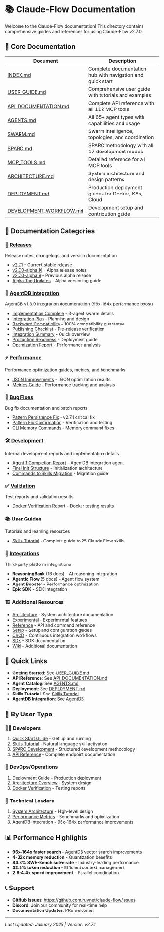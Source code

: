 # 📚 Claude-Flow Documentation

Welcome to the Claude-Flow documentation! This directory contains comprehensive guides and references for using Claude-Flow v2.7.0.

## 📖 Core Documentation

| Document | Description |
|----------|-------------|
| [INDEX.md](INDEX.md) | Complete documentation hub with navigation and quick start |
| [USER_GUIDE.md](USER_GUIDE.md) | Comprehensive user guide with tutorials and examples |
| [API_DOCUMENTATION.md](API_DOCUMENTATION.md) | Complete API reference with all 112 MCP tools |
| [AGENTS.md](AGENTS.md) | All 65+ agent types with capabilities and usage |
| [SWARM.md](SWARM.md) | Swarm intelligence, topologies, and coordination |
| [SPARC.md](SPARC.md) | SPARC methodology with all 17 development modes |
| [MCP_TOOLS.md](MCP_TOOLS.md) | Detailed reference for all MCP tools |
| [ARCHITECTURE.md](ARCHITECTURE.md) | System architecture and design patterns |
| [DEPLOYMENT.md](DEPLOYMENT.md) | Production deployment guides for Docker, K8s, Cloud |
| [DEVELOPMENT_WORKFLOW.md](DEVELOPMENT_WORKFLOW.md) | Development setup and contribution guide |

## 📁 Documentation Categories

### 🚀 [Releases](./releases/)
Release notes, changelogs, and version documentation
- [v2.7.1](./releases/v2.7.1/) - Current stable release
- [v2.7.0-alpha.10](./releases/v2.7.0-alpha.10/) - Alpha release notes
- [v2.7.0-alpha.9](./releases/v2.7.0-alpha.9/) - Previous alpha release
- [Alpha Tag Updates](./releases/ALPHA_TAG_UPDATE.md) - Alpha versioning guide

### 🧠 [AgentDB Integration](./agentdb/)
AgentDB v1.3.9 integration documentation (96x-164x performance boost)
- [Implementation Complete](./agentdb/SWARM_IMPLEMENTATION_COMPLETE.md) - 3-agent swarm details
- [Integration Plan](./agentdb/AGENTDB_INTEGRATION_PLAN.md) - Planning and design
- [Backward Compatibility](./agentdb/BACKWARD_COMPATIBILITY_GUARANTEE.md) - 100% compatibility guarantee
- [Publishing Checklist](./agentdb/PUBLISHING_CHECKLIST.md) - Pre-release verification
- [Integration Summary](./agentdb/agentdb-integration-summary.md) - Quick overview
- [Production Readiness](./agentdb/PRODUCTION_READINESS.md) - Deployment guide
- [Optimization Report](./agentdb/OPTIMIZATION_REPORT.md) - Performance analysis

### ⚡ [Performance](./performance/)
Performance optimization guides, metrics, and benchmarks
- [JSON Improvements](./performance/PERFORMANCE-JSON-IMPROVEMENTS.md) - JSON optimization results
- [Metrics Guide](./performance/PERFORMANCE-METRICS-GUIDE.md) - Performance tracking and analysis

### 🔧 [Bug Fixes](./fixes/)
Bug fix documentation and patch reports
- [Pattern Persistence Fix](./fixes/PATTERN_PERSISTENCE_FIX.md) - v2.7.1 critical fix
- [Pattern Fix Confirmation](./fixes/PATTERN_FIX_CONFIRMATION.md) - Verification and testing
- [CLI Memory Commands](./fixes/CLI-MEMORY-COMMANDS-WORKING.md) - Memory command fixes

### 🛠️ [Development](./development/)
Internal development reports and implementation details
- [Agent 1 Completion Report](./development/AGENT1_COMPLETION_REPORT.md) - AgentDB integration agent
- [Final Init Structure](./development/FINAL_INIT_STRUCTURE.md) - Initialization architecture
- [Commands to Skills Migration](./development/COMMANDS_TO_SKILLS_MIGRATION.md) - Migration guide

### ✅ [Validation](./validation/)
Test reports and validation results
- [Docker Verification Report](./validation/DOCKER_VERIFICATION_REPORT.md) - Docker testing results

### 📚 [User Guides](./guides/)
Tutorials and learning resources
- [Skills Tutorial](./guides/skills-tutorial.md) - Complete guide to 25 Claude Flow skills

### 🔌 [Integrations](./integrations/)
Third-party platform integrations
- **ReasoningBank** (16 docs) - AI reasoning integration
- **Agentic Flow** (5 docs) - Agent flow system
- **Agent Booster** - Performance optimization
- **Epic SDK** - SDK integration

### 🏗️ Additional Resources
- [Architecture](./architecture/) - System architecture documentation
- [Experimental](./experimental/) - Experimental features
- [Reference](./reference/) - API and command reference
- [Setup](./setup/) - Setup and configuration guides
- [CI/CD](./ci-cd/) - Continuous integration workflows
- [SDK](./sdk/) - SDK documentation
- [Wiki](./wiki/) - Additional documentation

## 🚀 Quick Links

- **Getting Started**: See [USER_GUIDE.md](USER_GUIDE.md#getting-started)
- **API Reference**: See [API_DOCUMENTATION.md](API_DOCUMENTATION.md)
- **Agent Catalog**: See [AGENTS.md](AGENTS.md)
- **Deployment**: See [DEPLOYMENT.md](DEPLOYMENT.md)
- **Skills Tutorial**: See [Skills Tutorial](./guides/skills-tutorial.md)
- **AgentDB Integration**: See [AgentDB](./agentdb/)

## 🎯 By User Type

### 👨‍💻 **Developers**
1. [Quick Start Guide](../README.md#-quick-start) - Get up and running
2. [Skills Tutorial](./guides/skills-tutorial.md) - Natural language skill activation
3. [SPARC Development](SPARC.md) - Structured development methodology
4. [API Reference](API_DOCUMENTATION.md) - Complete endpoint documentation

### 🏢 **DevOps/Operations**
1. [Deployment Guide](DEPLOYMENT.md) - Production deployment
2. [Architecture Overview](ARCHITECTURE.md) - System design
3. [Docker Verification](./validation/DOCKER_VERIFICATION_REPORT.md) - Testing reports

### 👑 **Technical Leaders**
1. [System Architecture](ARCHITECTURE.md#system-overview) - High-level design
2. [Performance Metrics](./performance/) - Benchmarks and optimization
3. [AgentDB Integration](./agentdb/) - 96x-164x performance improvements

## 📊 Performance Highlights

- **96x-164x faster search** - AgentDB vector search improvements
- **4-32x memory reduction** - Quantization benefits
- **84.8% SWE-Bench solve rate** - Industry-leading performance
- **32.3% token reduction** - Efficient context management
- **2.8-4.4x speed improvement** - Parallel coordination

## 📞 Support

- **GitHub Issues**: https://github.com/ruvnet/claude-flow/issues
- **Discord**: Join our community for real-time help
- **Documentation Updates**: PRs welcome!

---

*Last Updated: January 2025 | Version: v2.7.1*

